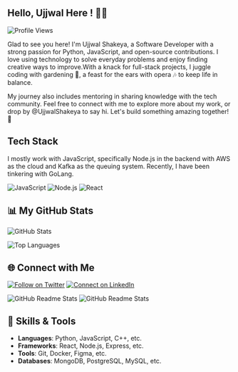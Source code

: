 ## Hello, Ujjwal Here ! 👨‍💻

![Profile Views](https://komarev.com/ghpvc/?username=UjjwalShakeya&color=blueviolet&style=flat)


Glad to see you here! I'm Ujjwal Shakeya, a Software Developer with a strong passion for Python, JavaScript, and open-source contributions. I love using technology to solve everyday problems and enjoy finding creative ways to improve.With a knack for full-stack projects, I juggle coding with gardening 🌳, a feast for the ears with opera 🎶 to keep life in balance.

<!-- Currently, I'm [Your Current Role, e.g., building innovative solutions at Company Name as a Senior Backend Engineer, working on cutting-edge technology in the fintech domain]. Previously, I [Your Past Roles or Achievements, e.g., contributed to impactful projects at Company Name, such as building integrations and streamlining workflows]. -->

My journey also includes mentoring in sharing knowledge with the tech community. Feel free to connect with me to explore more about my work, or drop by @UjjwalShakeya to say hi. Let's build something amazing together! 🚀

<!--
🚀 **Innovative Developer | Open Source Enthusiast | Problem Solver**

Featured blogs/articles
📖 A Developer’s Story – Vinit Shahdeo
🚀 Join Postman at Google Summer of Code 2023
💻 If You Are A Techie, Your Home Page Should Be GitHub, Not Instagram
🌟 Vinit Shahdeo: From a GitHub User to a GitHub Star
🧠 10 lessons I've learned as a Software Engineer at Postman
Projects
Apart from the pinned repositories, I have built:

🛡️ Peerlist README Badges (included in Peerlist official tools)
🔍 OpenAPI Web Search (part of GSoC at Postman)
💧 Water Monitoring System (part of Rails Girls Summer Of Code)
🦠 COVID-19 Tracker (featured in newspapers, blogs)
-->

## Tech Stack
I mostly work with JavaScript, specifically Node.js in the backend with AWS as the cloud and Kafka as the queuing system. Recently, I have been tinkering with GoLang.

![JavaScript](https://camo.githubusercontent.com/6453965f3f4c526584dfdcd07b54605ebf2f501b5c6c46cbd6baba7ed02e80ef/68747470733a2f2f696d672e736869656c64732e696f2f62616467652f4a6176615363726970742d4637444631453f6c6f676f3d6a617661736372697074266c6f676f436f6c6f723d626c61636b)
![Node.js](https://camo.githubusercontent.com/ee709b5f9fbc4cd8c7b35170a5631137210cba827cebba138a04fcf201a0f01f/68747470733a2f2f696d672e736869656c64732e696f2f62616467652f4e6f64652e6a732d3433383533443f6c6f676f3d6e6f64652e6a73266c6f676f436f6c6f723d7768697465)
![React](https://camo.githubusercontent.com/27af4e1937eee25179981c6d7e1a2cec6d1b00b4f7e0e13c1b54d53dbc22e406/68747470733a2f2f696d672e736869656c64732e696f2f62616467652f52656163742d3230323332413f6c6f676f3d7265616374266c6f676f436f6c6f723d363144414642)


## 📊 My GitHub Stats

![GitHub Stats](https://github-readme-stats.vercel.app/api?username=your-username&show_icons=true&theme=radical)

![Top Languages](https://github-readme-stats.vercel.app/api/top-langs/?username=UjjwalShakeya&layout=compact&theme=radical)

## 🌐 Connect with Me

[![Follow on Twitter](https://img.shields.io/twitter/follow/yourusername?style=social)](https://twitter.com/yourusername)
[![Connect on LinkedIn](https://img.shields.io/badge/LinkedIn-Connect-blue)](https://linkedin.com/in/yourusername)

![GitHub Readme Stats](https://camo.githubusercontent.com/0cf755dff3674856c9437ae6d8d64db47b21b686b0b9373d4b32257ec6ae5177/68747470733a2f2f6769746875622d726561646d652d73746174732e76657263656c2e6170702f6170693f757365726e616d653d76696e69747368616864656f2673686f775f69636f6e733d7472756526636f756e745f707269766174653d74727565267468656d653d64617263756c6126686964655f626f726465723d7472756526686964653d6973737565732c636f6e74726962732662675f636f6c6f723d3030303030303030) 
![GitHub Readme Stats](https://camo.githubusercontent.com/bf71b04b97d98b9483afee222a425876bc38a4abee0b84d32968996fb61b7b6f/68747470733a2f2f6769746875622d726561646d652d73746174732e76657263656c2e6170702f6170692f746f702d6c616e67732f3f757365726e616d653d76696e69747368616864656f266c61796f75743d636f6d7061637426686964655f626f726465723d74727565267468656d653d64617263756c612662675f636f6c6f723d3030303030303030266c616e67735f636f756e743d3626686964653d6a7570797465722532306e6f7465626f6f6b2c7465782c6373732c706870266578636c7564655f7265706f3d5061636d616e2d4149)




## 🔧 Skills & Tools

- **Languages**: Python, JavaScript, C++, etc.
- **Frameworks**: React, Node.js, Express, etc.
- **Tools**: Git, Docker, Figma, etc.
- **Databases**: MongoDB, PostgreSQL, MySQL, etc.

<!--
## 🚀 Projects

### 🌟 [Project Name](link-to-project)
Short description of the project and why it’s awesome.

### 🔗 [Another Project Name](link-to-another-project)
Short description of the project.

---

## 💡 Fun Facts
- I love exploring **[Your Interests, e.g., AI, Blockchain, Game Dev, etc.]**.
- I enjoy contributing to **[Open Source, specific communities, etc.]**.
- Outside of tech, I enjoy **[Your Hobbies, e.g., hiking, painting, etc.]**.

---

## 🤝 Support Me

If you enjoy my work, feel free to:
- ⭐ Star my repositories.
- 🛠 Contribute to my projects.
- ☕ [Buy me a coffee!](https://www.buymeacoffee.com/your-profile)

-->

